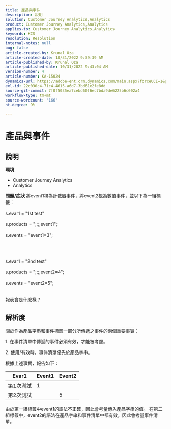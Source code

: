 ```yaml
---
title: 產品與事件
description: 說明
solution: Customer Journey Analytics,Analytics
product: Customer Journey Analytics,Analytics
applies-to: Customer Journey Analytics,Analytics
keywords: KCS
resolution: Resolution
internal-notes: null
bug: false
article-created-by: Krunal Oza
article-created-date: 10/31/2022 9:39:39 AM
article-published-by: Krunal Oza
article-published-date: 10/31/2022 9:43:04 AM
version-number: 4
article-number: KA-15024
dynamics-url: https://adobe-ent.crm.dynamics.com/main.aspx?forceUCI=1&pagetype=entityrecord&etn=knowledgearticle&id=200a9ceb-ff58-ed11-9561-6045bd0067ea
exl-id: 22c030c4-71c4-4615-a6d7-3bd61e2fe8dd
source-git-commit: 7f0f5035ea7cebd60f6ec7bda9de6225b6c602a4
workflow-type: tm+mt
source-wordcount: '166'
ht-degree: 9%

---
```


# 產品與事件

## 說明

<b>環境</b>
- Customer Journey Analytics
- Analytics



<b>問題/症狀</b>
將event1視為計數器事件，將event2視為數值事件，並以下為一組標籤：
<br><br>s.evar1 = &quot;1st test&quot;<br><br>s.products = &quot;;;;;event1&quot;;<br><br>s.events = &quot;event1=3&quot;;<br><br>

<br><br>s.evar1 = &quot;2nd test&quot;<br><br>s.products = &quot;;;;;event2=4&quot;;<br><br>s.events = &quot;event2=5&quot;;
<br> <br><br>
報表會是什麼樣？


## 解析度


關於作為產品字串和事件標籤一部分所傳遞之事件的兩個重要事實：

1. 在事件清單中傳遞的事件必須有效，才能被考慮。

2. 使用/有效時，事件清單優先於產品字串。

根據上述事實，報告如下：


| Evar1 | Event1 | Event2 |
| --- | --- | --- |
| 第1次測試 | 1 |   |
| 第2次測試 |   | 5 |




由於第一組標籤中event1的語法不正確，因此會考量傳入產品字串的值。 在第二組標籤中，event2的語法在產品字串和事件清單中都有效，因此會考量事件清單。
